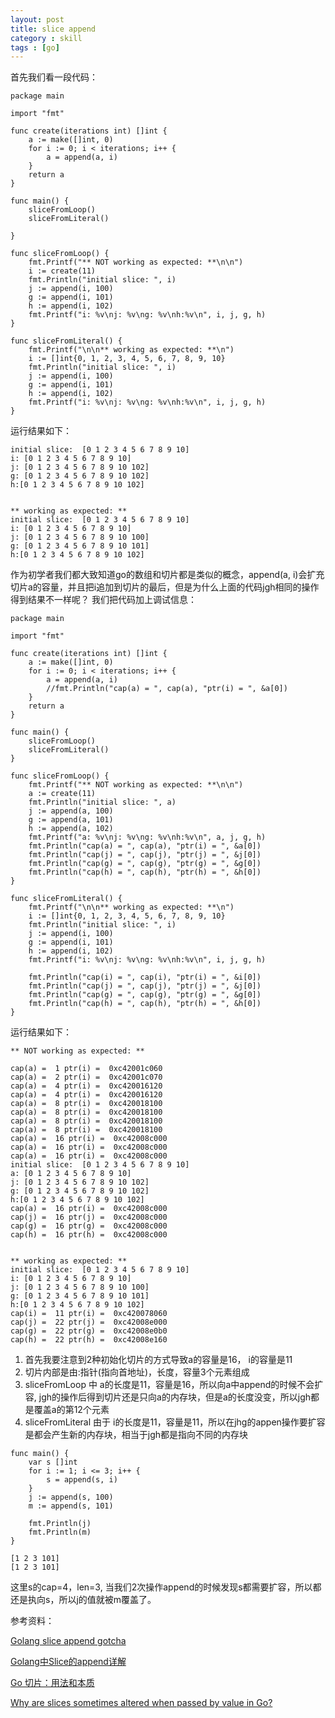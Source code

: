 ```yaml
---
layout: post
title: slice append
category : skill
tags : [go]
---
```


首先我们看一段代码：
```
package main

import "fmt"

func create(iterations int) []int {
	a := make([]int, 0)
	for i := 0; i < iterations; i++ {
		a = append(a, i)
	}
	return a
}

func main() {
	sliceFromLoop()
	sliceFromLiteral()

}

func sliceFromLoop() {
	fmt.Printf("** NOT working as expected: **\n\n")
	i := create(11)
	fmt.Println("initial slice: ", i)
	j := append(i, 100)
	g := append(i, 101)
	h := append(i, 102)
	fmt.Printf("i: %v\nj: %v\ng: %v\nh:%v\n", i, j, g, h)
}

func sliceFromLiteral() {
	fmt.Printf("\n\n** working as expected: **\n")
	i := []int{0, 1, 2, 3, 4, 5, 6, 7, 8, 9, 10}
	fmt.Println("initial slice: ", i)
	j := append(i, 100)
	g := append(i, 101)
	h := append(i, 102)
	fmt.Printf("i: %v\nj: %v\ng: %v\nh:%v\n", i, j, g, h)
}
```
运行结果如下：
```
initial slice:  [0 1 2 3 4 5 6 7 8 9 10]
i: [0 1 2 3 4 5 6 7 8 9 10]
j: [0 1 2 3 4 5 6 7 8 9 10 102]
g: [0 1 2 3 4 5 6 7 8 9 10 102]
h:[0 1 2 3 4 5 6 7 8 9 10 102]


** working as expected: **
initial slice:  [0 1 2 3 4 5 6 7 8 9 10]
i: [0 1 2 3 4 5 6 7 8 9 10]
j: [0 1 2 3 4 5 6 7 8 9 10 100]
g: [0 1 2 3 4 5 6 7 8 9 10 101]
h:[0 1 2 3 4 5 6 7 8 9 10 102]
```
作为初学者我们都大致知道go的数组和切片都是类似的概念，append(a, i)会扩充切片a的容量，并且把i追加到切片的最后，但是为什么上面的代码jgh相同的操作得到结果不一样呢？
我们把代码加上调试信息：
```
package main

import "fmt"

func create(iterations int) []int {
	a := make([]int, 0)
	for i := 0; i < iterations; i++ {
		a = append(a, i)
		//fmt.Println("cap(a) = ", cap(a), "ptr(i) = ", &a[0])
	}
	return a
}

func main() {
	sliceFromLoop()
	sliceFromLiteral()
}

func sliceFromLoop() {
	fmt.Printf("** NOT working as expected: **\n\n")
	a := create(11)
	fmt.Println("initial slice: ", a)
	j := append(a, 100)
	g := append(a, 101)
	h := append(a, 102)
	fmt.Printf("a: %v\nj: %v\ng: %v\nh:%v\n", a, j, g, h)
	fmt.Println("cap(a) = ", cap(a), "ptr(i) = ", &a[0])
	fmt.Println("cap(j) = ", cap(j), "ptr(j) = ", &j[0])
	fmt.Println("cap(g) = ", cap(g), "ptr(g) = ", &g[0])
	fmt.Println("cap(h) = ", cap(h), "ptr(h) = ", &h[0])
}

func sliceFromLiteral() {
	fmt.Printf("\n\n** working as expected: **\n")
	i := []int{0, 1, 2, 3, 4, 5, 6, 7, 8, 9, 10}
	fmt.Println("initial slice: ", i)
	j := append(i, 100)
	g := append(i, 101)
	h := append(i, 102)
	fmt.Printf("i: %v\nj: %v\ng: %v\nh:%v\n", i, j, g, h)

	fmt.Println("cap(i) = ", cap(i), "ptr(i) = ", &i[0])
	fmt.Println("cap(j) = ", cap(j), "ptr(j) = ", &j[0])
	fmt.Println("cap(g) = ", cap(g), "ptr(g) = ", &g[0])
	fmt.Println("cap(h) = ", cap(h), "ptr(h) = ", &h[0])
}
```
运行结果如下：
```
** NOT working as expected: **

cap(a) =  1 ptr(i) =  0xc42001c060
cap(a) =  2 ptr(i) =  0xc42001c070
cap(a) =  4 ptr(i) =  0xc420016120
cap(a) =  4 ptr(i) =  0xc420016120
cap(a) =  8 ptr(i) =  0xc420018100
cap(a) =  8 ptr(i) =  0xc420018100
cap(a) =  8 ptr(i) =  0xc420018100
cap(a) =  8 ptr(i) =  0xc420018100
cap(a) =  16 ptr(i) =  0xc42008c000
cap(a) =  16 ptr(i) =  0xc42008c000
cap(a) =  16 ptr(i) =  0xc42008c000
initial slice:  [0 1 2 3 4 5 6 7 8 9 10]
a: [0 1 2 3 4 5 6 7 8 9 10]
j: [0 1 2 3 4 5 6 7 8 9 10 102]
g: [0 1 2 3 4 5 6 7 8 9 10 102]
h:[0 1 2 3 4 5 6 7 8 9 10 102]
cap(a) =  16 ptr(i) =  0xc42008c000
cap(j) =  16 ptr(j) =  0xc42008c000
cap(g) =  16 ptr(g) =  0xc42008c000
cap(h) =  16 ptr(h) =  0xc42008c000


** working as expected: **
initial slice:  [0 1 2 3 4 5 6 7 8 9 10]
i: [0 1 2 3 4 5 6 7 8 9 10]
j: [0 1 2 3 4 5 6 7 8 9 10 100]
g: [0 1 2 3 4 5 6 7 8 9 10 101]
h:[0 1 2 3 4 5 6 7 8 9 10 102]
cap(i) =  11 ptr(i) =  0xc420078060
cap(j) =  22 ptr(j) =  0xc42008e000
cap(g) =  22 ptr(g) =  0xc42008e0b0
cap(h) =  22 ptr(h) =  0xc42008e160
```

1. 首先我要注意到2种初始化切片的方式导致a的容量是16， i的容量是11
2. 切片内部是由:指针(指向首地址)，长度，容量3个元素组成
3. sliceFromLoop 中 a的长度是11，容量是16，所以向a中append的时候不会扩容, jgh的操作后得到切片还是只向a的内存块，但是a的长度没变，所以jgh都是覆盖a的第12个元素
4. sliceFromLiteral 由于 i的长度是11，容量是11，所以在jhg的appen操作要扩容是都会产生新的内存块，相当于jgh都是指向不同的内存块


```golang
func main() {
	var s []int
	for i := 1; i <= 3; i++ {
		s = append(s, i)
	}
	j := append(s, 100)
	m := append(s, 101)

	fmt.Println(j)
	fmt.Println(m)
}

[1 2 3 101]
[1 2 3 101]
```
这里s的cap=4，len=3, 当我们2次操作append的时候发现s都需要扩容，所以都还是执向s，所以j的值就被m覆盖了。

参考资料：

[Golang slice append gotcha](https://medium.com/@Jarema./golang-slice-append-gotcha-e9020ff37374)

[Golang中Slice的append详解](https://segmentfault.com/a/1190000011016431)

[Go 切片：用法和本质](https://blog.go-zh.org/go-slices-usage-and-internals)

[Why are slices sometimes altered when passed by value in Go?](https://www.calhoun.io/why-are-slices-sometimes-altered-when-passed-by-value-in-go/)